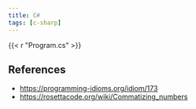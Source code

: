 ```yaml
---
title: C#
tags: [c-sharp]
---
```


{{< r "Program.cs" >}}

## References

- <https://programming-idioms.org/idiom/173>
- <https://rosettacode.org/wiki/Commatizing_numbers>
